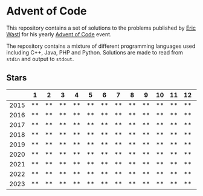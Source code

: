 # Advent of Code

This repository contains a set of solutions to the problems published by [Eric Wastl](https://github.com/topaz) for his
yearly [Advent of Code](https://adventofcode.com/) event.

The repository contains a mixture of different programming languages used including C++, Java, PHP and Python. Solutions
are made to read from `stdin` and output to `stdout`.

## Stars

|      | 1  | 2  | 3  | 4  | 5  | 6  | 7  | 8  | 9  | 10 | 11 | 12 | 13 | 14 | 15 | 16 | 17 | 18 | 19 | 20 | 21 | 22 | 23 | 24 | 25 |
|------|----|----|----|----|----|----|----|----|----|----|----|----|----|----|----|----|----|----|----|----|----|----|----|----|----|
| 2015 | ** | ** | ** | ** | ** | ** | ** | ** | ** | ** | ** | ** | ** | ** | ** | ** | ** | ** | ** | ** | ** | ** | ** | ** | ** |
| 2016 | ** | ** | ** | ** | ** | ** | ** | ** | ** | ** | ** | ** | ** | ** | ** | ** | ** | ** | ** | ** | ** | ** | ** | ** | ** |
| 2017 | ** | ** | ** | ** | ** | ** | ** | ** | ** | ** | ** | ** | ** | ** | ** | ** | ** | ** | ** | ** | ** | ** | ** | ** | ** |
| 2018 | ** | ** | ** | ** | ** | ** | ** | ** | ** | ** | ** | ** | ** | ** |    | ** |    | *  |    |    |    |    | *  |    |    |
| 2019 | ** | ** | ** | ** | ** | ** | ** | ** | ** | ** | ** | ** | ** | *  | ** | ** | *  |    |    |    |    | *  |    |    |    |
| 2020 | ** | ** | ** | ** | ** | ** | ** | ** | ** | ** | ** | ** |    |    | ** |    |    | ** | *  |    | ** |    | *  |    |    |
| 2021 | ** | ** | ** | ** | ** | ** | ** | ** | ** | ** | ** | ** | ** | ** | ** | ** | ** |    |    |    | ** |    |    |    | *  |
| 2022 | ** | ** | ** | ** | ** | ** | ** | ** | ** | ** | ** | ** | ** |    |    |    |    | ** |    | ** |    |    |    |    |    |
| 2023 | ** | ** | ** | ** | ** | ** | ** | ** | ** | ** | ** | ** | ** | ** | ** | ** | ** | ** | ** | ** | ** | ** | ** | ** | ** |
